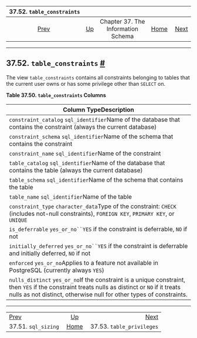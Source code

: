 

|                37.52. `table_constraints`               |                                                                    |                                    |                                                       |                                                                     |
| :-----------------------------------------------------: | :----------------------------------------------------------------- | :--------------------------------: | ----------------------------------------------------: | ------------------------------------------------------------------: |
| [Prev](infoschema-sql-sizing.html "37.51. sql_sizing")  | [Up](information-schema.html "Chapter 37. The Information Schema") | Chapter 37. The Information Schema | [Home](index.html "PostgreSQL 17devel Documentation") |  [Next](infoschema-table-privileges.html "37.53. table_privileges") |

***

## 37.52. `table_constraints` [#](#INFOSCHEMA-TABLE-CONSTRAINTS)

The view `table_constraints` contains all constraints belonging to tables that the current user owns or has some privilege other than `SELECT` on.

**Table 37.50. `table_constraints` Columns**

| Column TypeDescription                                                                                                                                                                                                 |
| ---------------------------------------------------------------------------------------------------------------------------------------------------------------------------------------------------------------------- |
| `constraint_catalog` `sql_identifier`Name of the database that contains the constraint (always the current database)                                                                                                   |
| `constraint_schema` `sql_identifier`Name of the schema that contains the constraint                                                                                                                                    |
| `constraint_name` `sql_identifier`Name of the constraint                                                                                                                                                               |
| `table_catalog` `sql_identifier`Name of the database that contains the table (always the current database)                                                                                                             |
| `table_schema` `sql_identifier`Name of the schema that contains the table                                                                                                                                              |
| `table_name` `sql_identifier`Name of the table                                                                                                                                                                         |
| `constraint_type` `character_data`Type of the constraint: `CHECK` (includes not-null constraints), `FOREIGN KEY`, `PRIMARY KEY`, or `UNIQUE`                                                                           |
| `is_deferrable` `yes_or_no``YES` if the constraint is deferrable, `NO` if not                                                                                                                                          |
| `initially_deferred` `yes_or_no``YES` if the constraint is deferrable and initially deferred, `NO` if not                                                                                                              |
| `enforced` `yes_or_no`Applies to a feature not available in PostgreSQL (currently always `YES`)                                                                                                                        |
| `nulls_distinct` `yes_or_no`If the constraint is a unique constraint, then `YES` if the constraint treats nulls as distinct or `NO` if it treats nulls as not distinct, otherwise null for other types of constraints. |

***

|                                                         |                                                                    |                                                                     |
| :------------------------------------------------------ | :----------------------------------------------------------------: | ------------------------------------------------------------------: |
| [Prev](infoschema-sql-sizing.html "37.51. sql_sizing")  | [Up](information-schema.html "Chapter 37. The Information Schema") |  [Next](infoschema-table-privileges.html "37.53. table_privileges") |
| 37.51. `sql_sizing`                                     |        [Home](index.html "PostgreSQL 17devel Documentation")       |                                           37.53. `table_privileges` |

